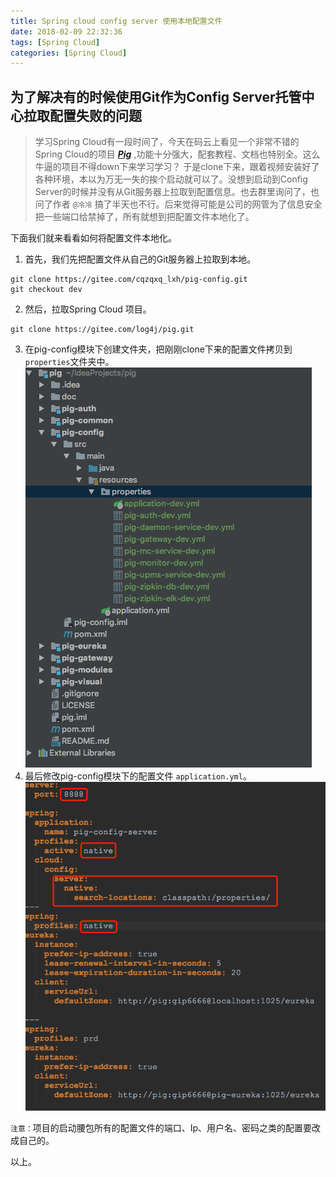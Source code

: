 ```yaml
---
title: Spring cloud config server 使用本地配置文件
date: 2018-02-09 22:32:36
tags: [Spring Cloud]
categories: [Spring Cloud]
---
```

## 为了解决有的时候使用Git作为Config Server托管中心拉取配置失败的问题
> 学习Spring Cloud有一段时间了，今天在码云上看见一个非常不错的 Spring Cloud的项目 ***[Pig](https://gitee.com/log4j/pig)*** ,功能十分强大，配套教程、文档也特别全。这么牛逼的项目不得down下来学习学习？
于是clone下来，跟着视频安装好了各种环境，本以为万无一失的挨个启动就可以了。没想到启动到Config Server的时候并没有从Git服务器上拉取到配置信息。也去群里询问了，也问了作者 `@冷冷` 搞了半天也不行。后来觉得可能是公司的网管为了信息安全把一些端口给禁掉了，所有就想到把配置文件本地化了。

下面我们就来看看如何将配置文件本地化。

1. 首先，我们先把配置文件从自己的Git服务器上拉取到本地。
```
git clone https://gitee.com/cqzqxq_lxh/pig-config.git
git checkout dev

```
2. 然后，拉取Spring Cloud 项目。
```
git clone https://gitee.com/log4j/pig.git

```
3. 在pig-config模块下创建文件夹，把刚刚clone下来的配置文件拷贝到 `properties`文件夹中。
![](Spring-cloud-config-server-使用本地配置文件/QQ20180209-230501.png)
4. 最后修改pig-config模块下的配置文件 `application.yml`。
![](Spring-cloud-config-server-使用本地配置文件/QQ20180209-231657.png)

`注意：`项目的启动腰包所有的配置文件的端口、Ip、用户名、密码之类的配置要改成自己的。

以上。